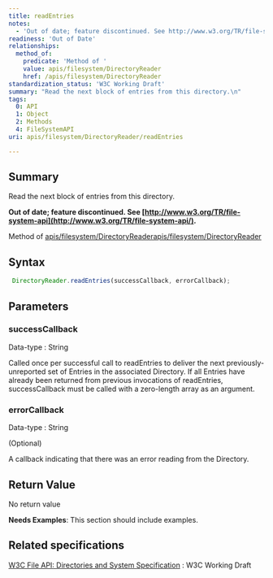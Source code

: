 ```yaml
---
title: readEntries
notes:
  - 'Out of date; feature discontinued. See http://www.w3.org/TR/file-system-api/.'
readiness: 'Out of Date'
relationships:
  method_of:
    predicate: 'Method of '
    value: apis/filesystem/DirectoryReader
    href: /apis/filesystem/DirectoryReader
standardization_status: 'W3C Working Draft'
summary: "Read the next block of entries from this directory.\n"
tags:
  0: API
  1: Object
  2: Methods
  4: FileSystemAPI
uri: apis/filesystem/DirectoryReader/readEntries

---
```

## Summary

Read the next block of entries from this directory.

**Out of date; feature discontinued. See [http://www.w3.org/TR/file-system-api](http://www.w3.org/TR/file-system-api/).**

Method of [apis/filesystem/DirectoryReader](/apis/filesystem/DirectoryReader)[apis/filesystem/DirectoryReader](/apis/filesystem/DirectoryReader)

## Syntax

``` js
 DirectoryReader.readEntries(successCallback, errorCallback);
```

## Parameters

### successCallback

 Data-type
:   String

 Called once per successful call to readEntries to deliver the next previously-unreported set of Entries in the associated Directory. If all Entries have already been returned from previous invocations of readEntries, successCallback must be called with a zero-length array as an argument.

### errorCallback

 Data-type
:   String

(Optional)

A callback indicating that there was an error reading from the Directory.

## Return Value

No return value

**Needs Examples**: This section should include examples.

## Related specifications

[W3C File API: Directories and System Specification](http://dev.w3.org/2009/dap/file-system/pub/FileSystem/)
:   W3C Working Draft
